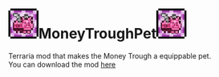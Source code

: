 # <a href="#"><img src="https://github.com/SoaringGecko/MoneyTroughPet/blob/master/icon.png?raw=true" height="60px"></a>MoneyTroughPet<a href="#"><img src="https://github.com/SoaringGecko/MoneyTroughPet/blob/master/icon.png?raw=true" height="60px"></a>
Terraria mod that makes the Money Trough a equippable pet.<br/>
You can download the mod <a href="https://github.com/SoaringGecko/MoneyTroughPet/releases">here</a>
